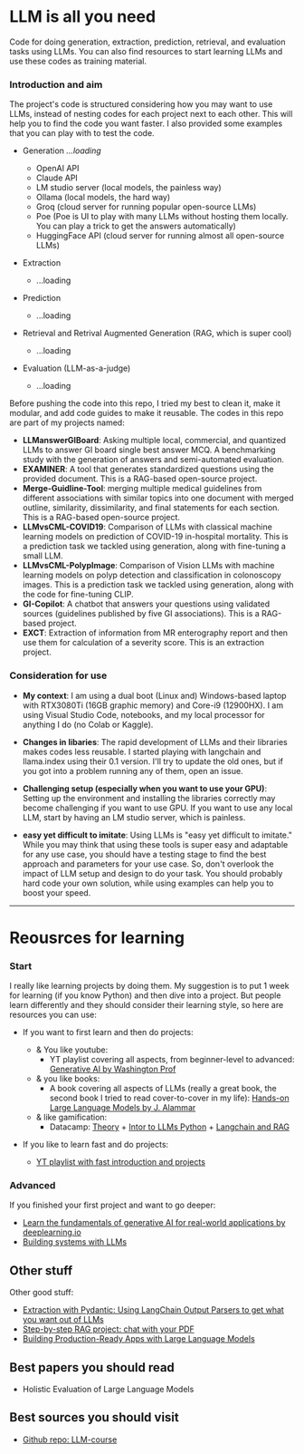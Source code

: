 # LLM is all you need
Code for doing generation, extraction, prediction, retrieval, and evaluation tasks using LLMs. You can also find resources to start learning LLMs and use these codes as training material. 

### Introduction and aim 

The project's code is structured considering how you may want to use LLMs, instead of nesting codes for each project next to each other. This will help you to find the code you want faster. I also provided some examples that you can play with to test the code. 

- Generation   _...loading_
  - OpenAI API
  - Claude API
  - LM studio server (local models, the painless way)
  - Ollama (local models, the hard way)
  - Groq (cloud server for running popular open-source LLMs)
  - Poe (Poe is UI to play with many LLMs without hosting them locally. You can play a trick to get the answers automatically)
  - HuggingFace API (cloud server for running almost all open-source LLMs)


- Extraction
  - ...loading
  
- Prediction
  - ...loading
  
- Retrieval and Retrival Augmented Generation (RAG, which is super cool)
  - ...loading
 
- Evaluation (LLM-as-a-judge)
  - ...loading

Before pushing the code into this repo, I tried my best to clean it, make it modular, and add code guides to make it reusable. The codes in this repo are part of my projects named:

- **LLManswerGIBoard**: Asking multiple local, commercial, and quantized LLMs to answer GI board single best answer MCQ. A benchmarking study with the generation of answers and semi-automated evaluation. 
- **EXAMINER**: A tool that generates standardized questions using the provided document. This is a RAG-based open-source project.
- **Merge-Guidline-Tool**: merging multiple medical guidelines from different associations with similar topics into one document with merged outline, similarity, dissimilarity, and final statements for each section. This is a RAG-based open-source project.
- **LLMvsCML-COVID19**: Comparison of LLMs with classical machine learning models on prediction of COVID-19 in-hospital mortality. This is a prediction task we tackled using generation, along with fine-tuning a small LLM.
- **LLMvsCML-PolypImage**: Comparison of Vision LLMs with machine learning models on polyp detection and classification in colonoscopy images. This is a prediction task we tackled using generation, along with the code for fine-tuning CLIP.
- **GI-Copilot**: A chatbot that answers your questions using validated sources (guidelines published by five GI associations). This is a RAG-based project.
- **EXCT**: Extraction of information from MR enterography report and then use them for calculation of a severity score. This is an extraction project.

### Consideration for use 

- **My context**:
I am using a dual boot (Linux and) Windows-based laptop with RTX3080Ti (16GB graphic memory) and Core-i9 (12900HX). I am using Visual Studio Code, notebooks, and my local processor for anything I do (no Colab or Kaggle). 

- **Changes in libaries**:
The rapid development of LLMs and their libraries makes codes less reusable. I started playing with langchain and llama.index using their 0.1 version. I'll try to update the old ones, but if you got into a problem running any of them, open an issue. 

- **Challenging setup (especially when you want to use your GPU)**:
Setting up the environment and installing the libraries correctly may become challenging if you want to use GPU. If you want to use any local LLM, start by having an LM studio server, which is painless. 

- **easy yet difficult to imitate**:
Using LLMs is "easy yet difficult to imitate." While you may think that using these tools is super easy and adaptable for any use case, you should have a testing stage to find the best approach and parameters for your use case. So, don't overlook the impact of LLM setup and design to do your task. You should probably hard code your own solution, while using examples can help you to boost your speed. 

------
# Reousrces for learning
### Start
I really like learning projects by doing them. My suggestion is to put 1 week for learning (if you know Python) and then dive into a project. But people learn differently and they should consider their learning style, so here are resources you can use: 
- If you want to first learn and then do projects:
   - & You like youtube: 
      - YT playlist covering all aspects, from beginner-level to advanced: [Generative AI by Washington Prof](https://www.youtube.com/playlist?list=PLjy4p-07OYzui0nVZzMgoLBeXjG9Oy3hi)
    - & you like books:
      - A book covering all aspects of LLMs (really a great book, the second book I tried to read cover-to-cover in my life): [Hands-on Large Language Models by J. Alammar](https://www.amazon.co.uk/Hands-Large-Language-Models-Understanding/dp/1098150961/ref=asc_df_1098150961/?tag=googshopuk-21&linkCode=df0&hvadid=696285193871&hvpos=&hvnetw=g&hvrand=1585991372394813751&hvpone=&hvptwo=&hvqmt=&hvdev=c&hvdvcmdl=&hvlocint=&hvlocphy=9222618&hvtargid=pla-2281435176658&psc=1&mcid=eb08b758a9b13e57a4825f7bcdbd46b4&th=1&psc=1&hvocijid=1585991372394813751-1098150961-&hvexpln=74&gad_source=1)
    - & like gamification:
        - Datacamp: [Theory](https://www.datacamp.com/courses/large-language-models-llms-concepts) + [Intor to LLMs Python](https://www.datacamp.com/courses/introduction-to-llms-in-python) + [Langchain and RAG](https://www.datacamp.com/courses/developing-llm-applications-with-langchain)

- If you like to learn fast and do projects:
  - [YT playlist with fast introduction and projects](https://www.youtube.com/playlist?list=PLqZXAkvF1bPNQER9mLmDbntNfSpzdDIU5)
 
### Advanced
If you finished your first project and want to go deeper:
- [Learn the fundamentals of generative AI for real-world applications by deeplearning.io](https://www.deeplearning.ai/courses/generative-ai-with-llms/)
- [Building systems with LLMs](https://www.coursera.org/projects/building-systems-with-the-chatgpt-api-project)


## Other stuff
Other good stuff:
- [Extraction with Pydantic: Using LangChain Output Parsers to get what you want out of LLMs](https://www.youtube.com/watch?v=UVn2NroKQCw&t=853s)
- [Step-by-step RAG project: chat with your PDF](https://www.youtube.com/watch?v=dXxQ0LR-3Hg)
- [Building Production-Ready Apps with Large Language Models ](https://www.coursera.org/learn/building-production-ready-apps-with-large-language-models)

## Best papers you should read
- Holistic Evaluation of Large Language Models

## Best sources you should visit
- [Github repo: LLM-course](https://github.com/mlabonne/llm-course)
